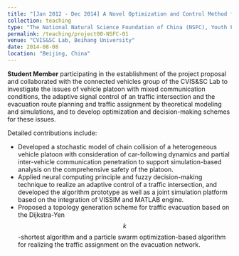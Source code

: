 ```yaml
---
title: "[Jan 2012 - Dec 2014] A Novel Optimization and Control Method for Vehicle-Infrastructure-Integrated System Based on Swarm Intelligence (Grant No. 61103098)"
collection: teaching
type: "The National Natural Science Foundation of China (NSFC), Youth Fund Project"
permalink: /teaching/project00-NSFC-01
venue: "CVIS&SC Lab, Beihang University"
date: 2014-08-08
location: "Beijing, China"
---
```


**Student Member** participating in the establishment of the project proposal and collaborated with the connected vehicles group of the CVIS&SC Lab to investigate the issues of vehicle platoon with mixed communication conditions, the adaptive signal control of an traffic intersection and the evacuation route planning and traffic assignment by theoretical modeling and simulations, and to develop optimization and decision-making schemes for these issues.

Detailed contributions include:

+ Developed a stochastic model of chain collision of a heterogeneous vehicle platoon with consideration of car-following dynamics and partial inter-vehicle communication penetration to support simulation-based analysis on the comprehensive safety of the platoon.
+ Applied neural computing principle and fuzzy decision-making technique to realize an adaptive control of a traffic intersection, and developed the algorithm prototype as well as a joint simulation platform based on the integration of VISSIM and MATLAB engine.
+ Proposed a topology generation scheme for traffic evacuation based on the Dijkstra-Yen $$k$$-shortest algorithm and a particle swarm optimization-based algorithm for realizing the traffic assignment on the evacuation network.

